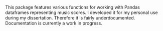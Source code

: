 This package features various functions for working with Pandas dataframes representing music scores. I developed it for my personal use during my dissertation. Therefore it is fairly underdocumented. Documentation is currently a work in progress.



<!-- Automatically generated documentation can be found at TODO

TODO: mention
- add_feature
- salami_slice
- dedouble
- read
- augmentations
- transpose -->
